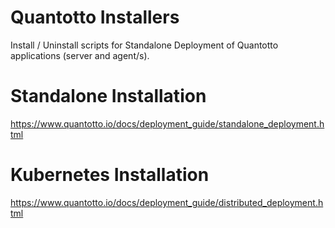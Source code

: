 # Quantotto Installers

Install / Uninstall scripts for Standalone Deployment of Quantotto applications (server and agent/s).

# Standalone Installation

https://www.quantotto.io/docs/deployment_guide/standalone_deployment.html

# Kubernetes Installation

https://www.quantotto.io/docs/deployment_guide/distributed_deployment.html
